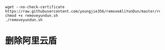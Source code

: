 

```shell
wget --no-check-certificate https://raw.githubusercontent.com/youngjie356/removeAliYunDun/master/removeyundun.sh
chmod +x removeyundun.sh
./removeyundun.sh
```

删除阿里云盾
=======
